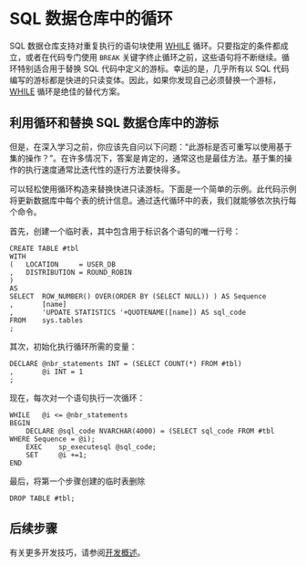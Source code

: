 <properties
   pageTitle="SQL 数据仓库中的循环 | Azure"
   description="有关在开发解决方案时使用 Azure SQL 数据仓库中的 Transact-SQL 循环和替换游标的技巧。"
   services="sql-data-warehouse"
   documentationCenter="NA"
   authors="lodipalm"
   manager="barbkess"
   editor=""/>

<tags
   ms.service="sql-data-warehouse"
   ms.date="01/07/2016"
   wacn.date="03/28/2016"/>

# SQL 数据仓库中的循环
SQL 数据仓库支持对重复执行的语句块使用 [WHILE][] 循环。只要指定的条件都成立，或者在代码专门使用 `BREAK` 关键字终止循环之前，这些语句将不断继续。循环特别适合用于替换 SQL 代码中定义的游标。幸运的是，几乎所有以 SQL 代码编写的游标都是快进的只读变体。因此，如果你发现自己必须替换一个游标，[WHILE] 循环是绝佳的替代方案。

## 利用循环和替换 SQL 数据仓库中的游标
但是，在深入学习之前，你应该先自问以下问题：“此游标是否可重写以使用基于集的操作？”。在许多情况下，答案是肯定的，通常这也是最佳方法。基于集的操作的执行速度通常比迭代性的逐行方法要快得多。

可以轻松使用循环构造来替换快进只读游标。下面是一个简单的示例。此代码示例将更新数据库中每个表的统计信息。通过迭代循环中的表，我们就能够依次执行每个命令。

首先，创建一个临时表，其中包含用于标识各个语句的唯一行号：
  
```
CREATE TABLE #tbl 
WITH 
(   LOCATION     = USER_DB
,   DISTRIBUTION = ROUND_ROBIN
)
AS
SELECT  ROW_NUMBER() OVER(ORDER BY (SELECT NULL)) ) AS Sequence
,       [name]
,       'UPDATE STATISTICS '+QUOTENAME([name]) AS sql_code
FROM    sys.tables
;
```

其次，初始化执行循环所需的变量：

```
DECLARE @nbr_statements INT = (SELECT COUNT(*) FROM #tbl)
,       @i INT = 1
;
```

现在，每次对一个语句执行一次循环：

```
WHILE   @i <= @nbr_statements
BEGIN
    DECLARE @sql_code NVARCHAR(4000) = (SELECT sql_code FROM #tbl WHERE Sequence = @i);
    EXEC    sp_executesql @sql_code;
    SET     @i +=1;
END
```

最后，将第一个步骤创建的临时表删除

```
DROP TABLE #tbl;
```


<!--Every topic should have next steps and links to the next logical set of content to keep the customer engaged-->

## 后续步骤
有关更多开发技巧，请参阅[开发概述][]。

<!--Image references-->

<!--Article references-->
[开发概述]: /documentation/articles/sql-data-warehouse-overview-develop

<!--MSDN references-->
[WHILE]: https://msdn.microsoft.com/zh-cn/library/ms178642.aspx


<!--Other Web references-->



<!---HONumber=Mooncake_0321_2016-->